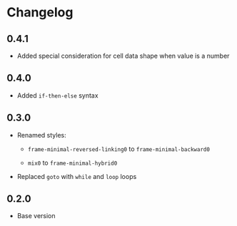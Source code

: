 # Changelog

## 0.4.1

- Added special consideration for cell data shape when value is a number

## 0.4.0

- Added `if-then-else` syntax

## 0.3.0

- Renamed styles:

  - `frame-minimal-reversed-linking0` to `frame-minimal-backward0`

  - `mix0` to `frame-minimal-hybrid0`

- Replaced `goto` with `while` and `loop` loops

## 0.2.0

- Base version

